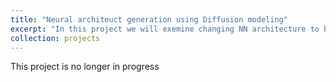 ```yaml
---
title: "Neural architeuct generation using Diffusion modeling"
excerpt: "In this project we will exemine changing NN architecture to be more robust / less computationaly heavy, using classifier free diffusion models <br/><img src='/images/diff.webp'>"
collection: projects
---
```



This project is no longer in progress